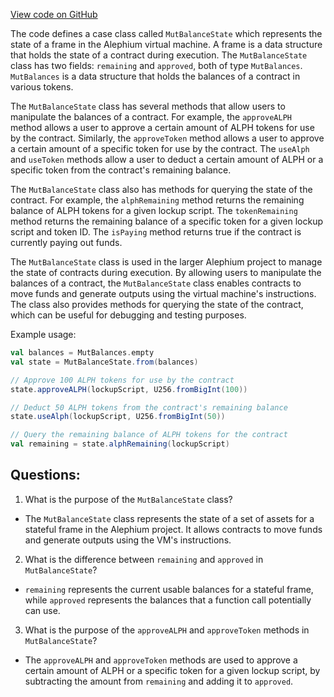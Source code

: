 [View code on GitHub](https://github.com/alephium/alephium/blob/master/protocol/src/main/scala/org/alephium/protocol/vm/MutBalanceState.scala)

The code defines a case class called `MutBalanceState` which represents the state of a frame in the Alephium virtual machine. A frame is a data structure that holds the state of a contract during execution. The `MutBalanceState` class has two fields: `remaining` and `approved`, both of type `MutBalances`. `MutBalances` is a data structure that holds the balances of a contract in various tokens.

The `MutBalanceState` class has several methods that allow users to manipulate the balances of a contract. For example, the `approveALPH` method allows a user to approve a certain amount of ALPH tokens for use by the contract. Similarly, the `approveToken` method allows a user to approve a certain amount of a specific token for use by the contract. The `useAlph` and `useToken` methods allow a user to deduct a certain amount of ALPH or a specific token from the contract's remaining balance.

The `MutBalanceState` class also has methods for querying the state of the contract. For example, the `alphRemaining` method returns the remaining balance of ALPH tokens for a given lockup script. The `tokenRemaining` method returns the remaining balance of a specific token for a given lockup script and token ID. The `isPaying` method returns true if the contract is currently paying out funds.

The `MutBalanceState` class is used in the larger Alephium project to manage the state of contracts during execution. By allowing users to manipulate the balances of a contract, the `MutBalanceState` class enables contracts to move funds and generate outputs using the virtual machine's instructions. The class also provides methods for querying the state of the contract, which can be useful for debugging and testing purposes.

Example usage:

```scala
val balances = MutBalances.empty
val state = MutBalanceState.from(balances)

// Approve 100 ALPH tokens for use by the contract
state.approveALPH(lockupScript, U256.fromBigInt(100))

// Deduct 50 ALPH tokens from the contract's remaining balance
state.useAlph(lockupScript, U256.fromBigInt(50))

// Query the remaining balance of ALPH tokens for the contract
val remaining = state.alphRemaining(lockupScript)
```
## Questions: 
 1. What is the purpose of the `MutBalanceState` class?
- The `MutBalanceState` class represents the state of a set of assets for a stateful frame in the Alephium project. It allows contracts to move funds and generate outputs using the VM's instructions.

2. What is the difference between `remaining` and `approved` in `MutBalanceState`?
- `remaining` represents the current usable balances for a stateful frame, while `approved` represents the balances that a function call potentially can use.

3. What is the purpose of the `approveALPH` and `approveToken` methods in `MutBalanceState`?
- The `approveALPH` and `approveToken` methods are used to approve a certain amount of ALPH or a specific token for a given lockup script, by subtracting the amount from `remaining` and adding it to `approved`.